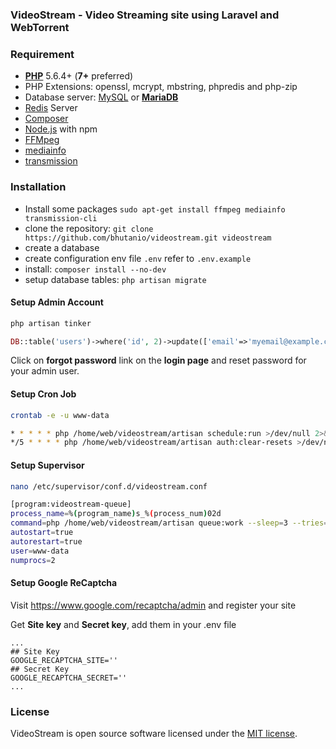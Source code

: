 ### VideoStream - Video Streaming site using Laravel and WebTorrent

### Requirement
- [**PHP**](https://php.net) 5.6.4+ (**7+** preferred)
- PHP Extensions: openssl, mcrypt, mbstring, phpredis and php-zip
- Database server: [MySQL](https://www.mysql.com) or [**MariaDB**](https://mariadb.org)
- [Redis](http://redis.io) Server
- [Composer](https://getcomposer.org)
- [Node.js](https://nodejs.org/) with npm
- [FFMpeg](https://ffmpeg.org/)
- [mediainfo](https://mediaarea.net/en/MediaInfo)
- [transmission](https://transmissionbt.com/)

### Installation
* Install some packages `sudo apt-get install ffmpeg mediainfo transmission-cli`
* clone the repository: `git clone https://github.com/bhutanio/videostream.git videostream`
* create a database
* create configuration env file `.env` refer to `.env.example`
* install: `composer install --no-dev`
* setup database tables: `php artisan migrate`

#### Setup Admin Account
```bash
php artisan tinker
```
```php
DB::table('users')->where('id', 2)->update(['email'=>'myemail@example.com']);
```
Click on **forgot password** link on the **login page** and reset password for your admin user.

#### Setup Cron Job
```bash
crontab -e -u www-data
```
```bash
* * * * * php /home/web/videostream/artisan schedule:run >/dev/null 2>&1
*/5 * * * * php /home/web/videostream/artisan auth:clear-resets >/dev/null 2>&1
```

#### Setup Supervisor
```bash
nano /etc/supervisor/conf.d/videostream.conf
```
```bash
[program:videostream-queue]
process_name=%(program_name)s_%(process_num)02d
command=php /home/web/videostream/artisan queue:work --sleep=3 --tries=3
autostart=true
autorestart=true
user=www-data
numprocs=2
```

#### Setup Google ReCaptcha
Visit https://www.google.com/recaptcha/admin and register your site

Get **Site key** and **Secret key**, add them in your .env file
```$xslt
...
## Site Key
GOOGLE_RECAPTCHA_SITE=''
## Secret Key
GOOGLE_RECAPTCHA_SECRET=''
...
```

### License
VideoStream is open source software licensed under the [MIT license](http://opensource.org/licenses/MIT).